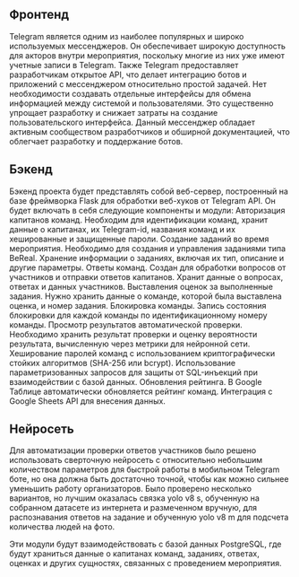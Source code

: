 ## Фронтенд
Telegram является одним из наиболее популярных и широко используемых мессенджеров. Он обеспечивает широкую доступность для акторов внутри мероприятия, поскольку многие из них уже имеют учетные записи в Telegram.
Также Telegram предоставляет разработчикам открытое API, что делает интеграцию ботов и приложений с мессенджером относительно простой задачей. Нет необходимости создавать отдельные интерфейсы для обмена информацией между системой и пользователями. Это существенно упрощает разработку и снижает затраты на создание пользовательского интерфейса.
Данный мессенджер обладает активным сообществом разработчиков и обширной документацией, что облегчает разработку и поддержание ботов.

## Бэкенд 
Бэкенд проекта будет представлять собой веб-сервер, построенный на базе фреймворка Flask для обработки веб-хуков от Telegram API. Он будет включать в себя следующие компоненты и модули:
Авторизация капитанов команд. Необходим для идентификации команд, хранит данные о капитанах, их Telegram-id, названия команд и их хешированные и защищенные пароли.
Создание заданий во время мероприятия. Необходимо для создания и управления заданиями типа BeReal. Хранение информации о заданиях, включая их тип, описание и другие параметры.
Ответы команд. Создан для обработки вопросов от участников и отправки ответов капитанов. Хранит данные о вопросах, ответах и данных участников.
Выставления оценок за выполненные задания. Нужно хранить данные о команде, которой была выставлена оценка, и номер задания.
Блокировка команды. Запись состояния блокировки для каждой команды по идентификационному номеру команды.
Просмотр результатов автоматической проверки. Необходимо хранить результат проверки и оценку вероятности результата, вычисленную через метрики для нейронной сети. 
Хеширование паролей команд с использованием криптографически стойких алгоритмов (SHA-256 или bcrypt). Использование параметризованных запросов для защиты от SQL-инъекций при взаимодействии с базой данных.
Обновления рейтинга. В Google Таблице автоматически обновляется рейтинг команд. Интеграция с Google Sheets API для внесения данных.

## Нейросеть
Для автоматизации проверки ответов участников было решено использовать сверточную нейросеть с относительно небольшим количеством параметров для быстрой работы в мобильном Telegram боте, но она должна быть достаточно точной, чтобы как можно сильнее уменьшить работу организаторов. Было проверено несколько вариантов, но лучшим оказалась связка yolo v8 s, обученную на собранном датасете из интернета и размеченном вручную, для распознавания ответов на задание и обученную yolo v8 m для подсчета количества людей на фото.

Эти модули будут взаимодействовать с базой данных PostgreSQL, где будут храниться данные о капитанах команд, заданиях, ответах, оценках и других сущностях, связанных с проведением мероприятия.
